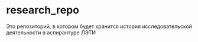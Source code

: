 # research_repo
Это репозиторий, в котором будет хранится история исследовательской деятельности в аспирантуре ЛЭТИ

